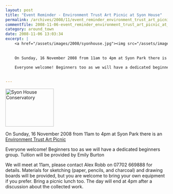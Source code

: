 ```yaml
---
layout: post
title: "Event Reminder - Environment Trust Art Picnic at Syon House"
permalink: /archives/2008/11/event_reminder_environment_trust_art_picnic_at_syo.html
commentfile: 2008-11-06-event_reminder_environment_trust_art_picnic_at_syo
category: around_town
date: 2008-11-06 13:03:34
excerpt: |
    <a href="/assets/images/2008/syonhouse.jpg"><img src="/assets/images/2008/syonhouse-thumb.jpg" width="150" height="118" alt="Syon House Conservatory" class="photo right" /></a>
    
    
    On Sunday, 16 November 2008 from 11am to 4pm at Syon Park there is an <a href="https://stmargarets.london/event/meeting/200705141803">Environment Trust Art Picnic</a>
    
    Everyone welcome! Beginners too as we will have a dedicated beginners group.  Tuition will be provided by Emily Burton
    

---
```


<a href="/assets/images/2008/syonhouse.jpg"><img src="/assets/images/2008/syonhouse-thumb.jpg" width="150" height="118" alt="Syon House Conservatory" class="photo right" /></a>

On Sunday, 16 November 2008 from 11am to 4pm at Syon Park there is an [Environment Trust Art Picnic](https://stmargarets.london/event/meeting/200705141803)

Everyone welcome! Beginners too as we will have a dedicated beginners group. Tuition will be provided by Emily Burton

We will meet at 11am, please contact Alex Robb on 07702 669888 for details. Materials for sketching (paper, pencils, and charcoal) and drawing boards will be provided, but you are welcome to bring your own equipment if you prefer. Bring a picnic lunch too. The day will end at 4pm after a discussion about the collected work.
